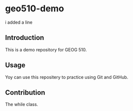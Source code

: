 # geo510-demo

i added a line

## Introduction

This is a demo repository for GEOG 510.

## Usage

Yoy can use this repositery to practice using Git and GitHub.

## Contribution

The while class.
